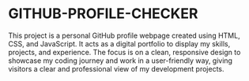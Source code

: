 # GITHUB-PROFILE-CHECKER
This project is a personal GitHub profile webpage created using HTML, CSS, and JavaScript. It acts as a digital portfolio to display my skills, projects, and experience. The focus is on a clean, responsive design to showcase my coding journey and work in a user-friendly way, giving visitors a clear and professional view of my development projects.
